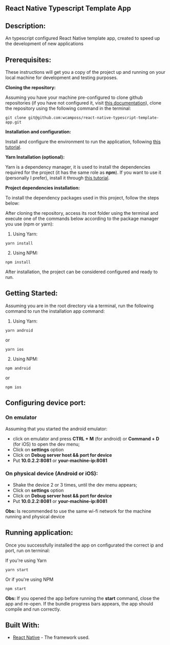 ## React Native Typescript Template App

<!-- ![](https://imgur.com/mqlQYyF) -->

## Description:

An typescript configured React Native template app, created to speed up the development of new applications

## Prerequisites:

These instructions will get you a copy of the project up and running on your local machine for development and testing purposes.

**Cloning the repository:**

Assuming you have your machine pre-configured to clone github repositories (if you have not configured it, visit [this documentation](https://docs.github.com/en/github/authenticating-to-github/connecting-to-github-with-ssh)), clone the repository using the following command in the terminal:

```
git clone git@github.com:wcamposs/react-native-typescript-template-app.git
```

**Installation and configuration:**

Install and configure the environment to run the application, following [this tutorial](https://medium.com/@jeancabral/instalando-e-configurando-react-native-no-ubuntu-18-04-e3329ac090a0).

**Yarn Installation (optional):**

Yarn is a dependency manager, it is used to install the dependencies required for the project (it has the same role as **npm**). If you want to use it (personally I prefer), install it through [this tutorial](https://classic.yarnpkg.com/en/docs/install/#debian-stable).

**Project dependencies installation:**

To install the dependency packages used in this project, follow the steps below:

After cloning the repository, access its root folder using the terminal and execute one of the commands below according to the package manager you use (npm or yarn):

1. Using Yarn:

```
yarn install
```

2. Using NPM:

```
npm install
```

After installation, the project can be considered configured and ready to run.

## Getting Started:

Assuming you are in the root directory via a terminal, run the following command to run the installation app command:

1. Using Yarn:

```
yarn android
```

or

```
yarn ios
```

2. Using NPM:

```
npm android
```

or

```
npm ios
```

## Configuring device port:

### On emulator

Assuming that you started the android emulator:

- click on emulator and press **CTRL + M** (for android) or **Command + D** (for iOS) to open the dev menu;
- Click on **settings** option
- Click on **Debug server host && port for device**
- Put **10.0.2.2:8081** or **your-machine-ip:8081**

### On physical device (Android or iOS):

- Shake the device 2 or 3 times, until the dev menu appears;
- Click on **settings** option
- Click on **Debug server host && port for device**
- Put **10.0.2.2:8081** or **your-machine-ip:8081**

**Obs:** Is recommended to use the same wi-fi network for the machine running and physical device

## Running application:

Once you successfully installed the app on configurated the correct ip and port, run on terminal:

If you're using Yarn

```
yarn start
```

Or if you're using NPM

```
npm start
```

**Obs:** If you opened the app before running the **start** command, close the app and re-open. If the bundle progress bars appears, the app should compile and run correctly.

## Built With:

- [React Native](https://reactnative.dev/) - The framework used.
